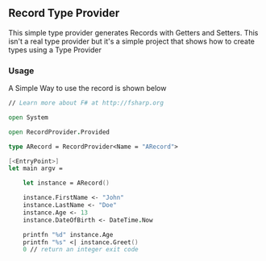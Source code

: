 ## Record Type Provider

This simple type provider generates Records with Getters and Setters. This isn't a real type provider but it's a simple project that shows how to create types using a Type Provider

### Usage

A Simple Way to use the record is shown below

```fsharp
// Learn more about F# at http://fsharp.org

open System

open RecordProvider.Provided

type ARecord = RecordProvider<Name = "ARecord">

[<EntryPoint>]
let main argv =

    let instance = ARecord()

    instance.FirstName <- "John"
    instance.LastName <- "Doe"
    instance.Age <- 13
    instance.DateOfBirth <- DateTime.Now

    printfn "%d" instance.Age
    printfn "%s" <| instance.Greet()
    0 // return an integer exit code

```